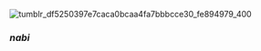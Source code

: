 ![tumblr_df5250397e7caca0bcaa4fa7bbbcce30_fe894979_400](https://github.com/user-attachments/assets/dbf28d34-5007-4d37-a2be-5ec3a1102944)

### *nabi*
